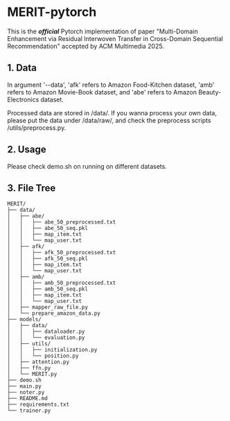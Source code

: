 # MERIT-pytorch

This is the ***official*** Pytorch implementation of paper "Multi-Domain Enhancement via Residual Interwoven Transfer in Cross-Domain Sequential Recommendation" accepted by ACM Multimedia 2025.

## 1. Data
In argument '--data', 'afk' refers to Amazon Food-Kitchen dataset, 'amb' refers to Amazon Movie-Book dataset, and 'abe' refers to Amazon Beauty-Electronics dataset.

Processed data are stored in /data/. If you wanna process your own data, please put the data under /data/raw/, and check the preprocess scripts /utils/preprocess.py.

## 2. Usage
Please check demo.sh on running on different datasets.


## 3. File Tree
```
MERIT/
├── data/
│   ├── abe/
│   │   ├── abe_50_preprocessed.txt
│   │   ├── abe_50_seq.pkl
│   │   ├── map_item.txt
│   │   └── map_user.txt
│   ├── afk/
│   │   ├── afk_50_preprocessed.txt
│   │   ├── afk_50_seq.pkl
│   │   ├── map_item.txt
│   │   └── map_user.txt
│   ├── amb/
│   │   ├── amb_50_preprocessed.txt
│   │   ├── amb_50_seq.pkl
│   │   ├── map_item.txt
│   │   └── map_user.txt
│   ├── mapper_raw_file.py
│   └── prepare_amazon_data.py
├── models/
│   ├── data/
│   │   ├── dataloader.py
│   │   └── evaluation.py
│   ├── utils/
│   │   ├── initialization.py
│   │   └── position.py
│   ├── attention.py
│   ├── ffn.py
│   └── MERIT.py
├── demo.sh
├── main.py
├── noter.py
├── README.md
├── requirements.txt
└── trainer.py
```

